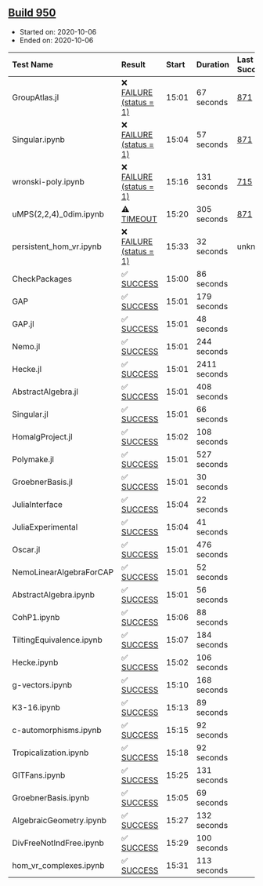 ## [Build 950](https://oscarci.mathematik.uni-kl.de/job/oscar-stable/950/)

* Started on: 2020-10-06
* Ended on: 2020-10-06

| Test Name    | Result | Start | Duration | Last Success | First Failure |
|:-------------|:-------|:------|:---------|:-------------|:--------------|
| GroupAtlas.jl | ❌ [FAILURE (status = 1)](https://oscarci.mathematik.uni-kl.de/job/oscar-stable/950/artifact/logs/build-950/GroupAtlas.jl.log) | 15:01 | 67 seconds | [871](https://oscarci.mathematik.uni-kl.de/job/oscar-stable/871/) | [872](https://oscarci.mathematik.uni-kl.de/job/oscar-stable/872/) |
| Singular.ipynb | ❌ [FAILURE (status = 1)](https://oscarci.mathematik.uni-kl.de/job/oscar-stable/950/artifact/logs/build-950/Singular.ipynb.log) | 15:04 | 57 seconds | [871](https://oscarci.mathematik.uni-kl.de/job/oscar-stable/871/) | [872](https://oscarci.mathematik.uni-kl.de/job/oscar-stable/872/) |
| wronski-poly.ipynb | ❌ [FAILURE (status = 1)](https://oscarci.mathematik.uni-kl.de/job/oscar-stable/950/artifact/logs/build-950/wronski-poly.ipynb.log) | 15:16 | 131 seconds | [715](https://oscarci.mathematik.uni-kl.de/job/oscar-stable/715/) | [716](https://oscarci.mathematik.uni-kl.de/job/oscar-stable/716/) |
| uMPS(2,2,4)_0dim.ipynb | ⚠ [TIMEOUT](https://oscarci.mathematik.uni-kl.de/job/oscar-stable/950/artifact/logs/build-950/uMPS-2-2-4-_0dim.ipynb.log) | 15:20 | 305 seconds | [871](https://oscarci.mathematik.uni-kl.de/job/oscar-stable/871/) | [872](https://oscarci.mathematik.uni-kl.de/job/oscar-stable/872/) |
| persistent_hom_vr.ipynb | ❌ [FAILURE (status = 1)](https://oscarci.mathematik.uni-kl.de/job/oscar-stable/950/artifact/logs/build-950/persistent_hom_vr.ipynb.log) | 15:33 | 32 seconds | unknown | unknown |
| CheckPackages | ✅ [SUCCESS](https://oscarci.mathematik.uni-kl.de/job/oscar-stable/950/artifact/logs/build-950/CheckPackages.log) | 15:00 | 86 seconds |  |  |
| GAP | ✅ [SUCCESS](https://oscarci.mathematik.uni-kl.de/job/oscar-stable/950/artifact/logs/build-950/GAP.log) | 15:01 | 179 seconds |  |  |
| GAP.jl | ✅ [SUCCESS](https://oscarci.mathematik.uni-kl.de/job/oscar-stable/950/artifact/logs/build-950/GAP.jl.log) | 15:01 | 48 seconds |  |  |
| Nemo.jl | ✅ [SUCCESS](https://oscarci.mathematik.uni-kl.de/job/oscar-stable/950/artifact/logs/build-950/Nemo.jl.log) | 15:01 | 244 seconds |  |  |
| Hecke.jl | ✅ [SUCCESS](https://oscarci.mathematik.uni-kl.de/job/oscar-stable/950/artifact/logs/build-950/Hecke.jl.log) | 15:01 | 2411 seconds |  |  |
| AbstractAlgebra.jl | ✅ [SUCCESS](https://oscarci.mathematik.uni-kl.de/job/oscar-stable/950/artifact/logs/build-950/AbstractAlgebra.jl.log) | 15:01 | 408 seconds |  |  |
| Singular.jl | ✅ [SUCCESS](https://oscarci.mathematik.uni-kl.de/job/oscar-stable/950/artifact/logs/build-950/Singular.jl.log) | 15:01 | 66 seconds |  |  |
| HomalgProject.jl | ✅ [SUCCESS](https://oscarci.mathematik.uni-kl.de/job/oscar-stable/950/artifact/logs/build-950/HomalgProject.jl.log) | 15:02 | 108 seconds |  |  |
| Polymake.jl | ✅ [SUCCESS](https://oscarci.mathematik.uni-kl.de/job/oscar-stable/950/artifact/logs/build-950/Polymake.jl.log) | 15:01 | 527 seconds |  |  |
| GroebnerBasis.jl | ✅ [SUCCESS](https://oscarci.mathematik.uni-kl.de/job/oscar-stable/950/artifact/logs/build-950/GroebnerBasis.jl.log) | 15:01 | 30 seconds |  |  |
| JuliaInterface | ✅ [SUCCESS](https://oscarci.mathematik.uni-kl.de/job/oscar-stable/950/artifact/logs/build-950/JuliaInterface.log) | 15:04 | 22 seconds |  |  |
| JuliaExperimental | ✅ [SUCCESS](https://oscarci.mathematik.uni-kl.de/job/oscar-stable/950/artifact/logs/build-950/JuliaExperimental.log) | 15:04 | 41 seconds |  |  |
| Oscar.jl | ✅ [SUCCESS](https://oscarci.mathematik.uni-kl.de/job/oscar-stable/950/artifact/logs/build-950/Oscar.jl.log) | 15:01 | 476 seconds |  |  |
| NemoLinearAlgebraForCAP | ✅ [SUCCESS](https://oscarci.mathematik.uni-kl.de/job/oscar-stable/950/artifact/logs/build-950/NemoLinearAlgebraForCAP.log) | 15:01 | 52 seconds |  |  |
| AbstractAlgebra.ipynb | ✅ [SUCCESS](https://oscarci.mathematik.uni-kl.de/job/oscar-stable/950/artifact/logs/build-950/AbstractAlgebra.ipynb.log) | 15:01 | 56 seconds |  |  |
| CohP1.ipynb | ✅ [SUCCESS](https://oscarci.mathematik.uni-kl.de/job/oscar-stable/950/artifact/logs/build-950/CohP1.ipynb.log) | 15:06 | 88 seconds |  |  |
| TiltingEquivalence.ipynb | ✅ [SUCCESS](https://oscarci.mathematik.uni-kl.de/job/oscar-stable/950/artifact/logs/build-950/TiltingEquivalence.ipynb.log) | 15:07 | 184 seconds |  |  |
| Hecke.ipynb | ✅ [SUCCESS](https://oscarci.mathematik.uni-kl.de/job/oscar-stable/950/artifact/logs/build-950/Hecke.ipynb.log) | 15:02 | 106 seconds |  |  |
| g-vectors.ipynb | ✅ [SUCCESS](https://oscarci.mathematik.uni-kl.de/job/oscar-stable/950/artifact/logs/build-950/g-vectors.ipynb.log) | 15:10 | 168 seconds |  |  |
| K3-16.ipynb | ✅ [SUCCESS](https://oscarci.mathematik.uni-kl.de/job/oscar-stable/950/artifact/logs/build-950/K3-16.ipynb.log) | 15:13 | 89 seconds |  |  |
| c-automorphisms.ipynb | ✅ [SUCCESS](https://oscarci.mathematik.uni-kl.de/job/oscar-stable/950/artifact/logs/build-950/c-automorphisms.ipynb.log) | 15:15 | 92 seconds |  |  |
| Tropicalization.ipynb | ✅ [SUCCESS](https://oscarci.mathematik.uni-kl.de/job/oscar-stable/950/artifact/logs/build-950/Tropicalization.ipynb.log) | 15:18 | 92 seconds |  |  |
| GITFans.ipynb | ✅ [SUCCESS](https://oscarci.mathematik.uni-kl.de/job/oscar-stable/950/artifact/logs/build-950/GITFans.ipynb.log) | 15:25 | 131 seconds |  |  |
| GroebnerBasis.ipynb | ✅ [SUCCESS](https://oscarci.mathematik.uni-kl.de/job/oscar-stable/950/artifact/logs/build-950/GroebnerBasis.ipynb.log) | 15:05 | 69 seconds |  |  |
| AlgebraicGeometry.ipynb | ✅ [SUCCESS](https://oscarci.mathematik.uni-kl.de/job/oscar-stable/950/artifact/logs/build-950/AlgebraicGeometry.ipynb.log) | 15:27 | 132 seconds |  |  |
| DivFreeNotIndFree.ipynb | ✅ [SUCCESS](https://oscarci.mathematik.uni-kl.de/job/oscar-stable/950/artifact/logs/build-950/DivFreeNotIndFree.ipynb.log) | 15:29 | 100 seconds |  |  |
| hom_vr_complexes.ipynb | ✅ [SUCCESS](https://oscarci.mathematik.uni-kl.de/job/oscar-stable/950/artifact/logs/build-950/hom_vr_complexes.ipynb.log) | 15:31 | 113 seconds |  |  |
